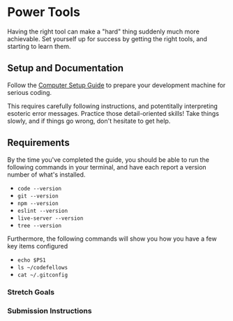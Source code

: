 # Power Tools

Having the right tool can make a "hard" thing suddenly much more achievable. Set yourself up for success by getting the right tools, and starting to learn them. 

## Setup and Documentation

Follow the [Computer Setup Guide](https) to prepare your development machine for serious coding. 

This requires carefully following instructions, and potentitally interpreting esoteric error messages. Practice those detail-oriented skills! Take things slowly, and if things go wrong, don't hesitate to get help. 

## Requirements

By the time you've completed the guide, you should be able to run the following commands in your terminal, and have each report a version number of what's installed. 

- `code --version`
- `git --version`
- `npm --version`
- `eslint --version`
- `live-server --version`
- `tree --version`

Furthermore, the following commands will show you how you have a few key items configured

- `echo $PS1`
- `ls ~/codefellows`
- `cat ~/.gitconfig`


### Stretch Goals



### Submission Instructions


